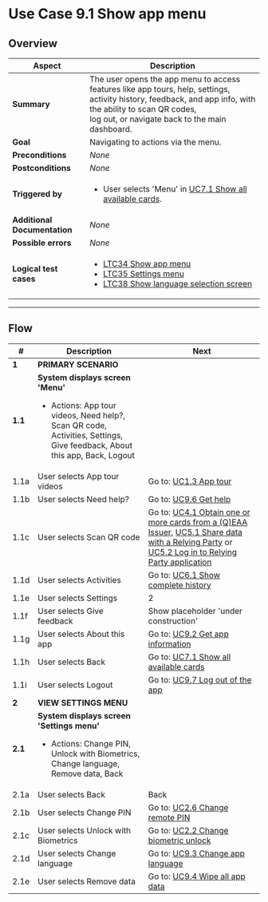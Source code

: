 # Use Case 9.1 Show app menu

## Overview

| Aspect                       | Description                                                                                                                                                                                                                                |
|------------------------------|--------------------------------------------------------------------------------------------------------------------------------------------------------------------------------------------------------------------------------------------|
| **Summary**                  | The user opens the app menu to access features like app tours, help, settings, activity history, feedback, and app info, with the ability to scan QR codes,<br>log out, or navigate back to the main dashboard.                            |
| **Goal**                     | Navigating to actions via the menu.                                                                                                                                                                                                        |
| **Preconditions**            | *None*                                                                                                                                                                                                                                     |
| **Postconditions**           | *None*                                                                                                                                                                                                                                     |
| **Triggered by**             | <ul><li>User selects 'Menu' in [UC7.1 Show all available cards](UC7.1_ShowAllAvailableCards.md).</li></ul>                                                                                                                                 |
| **Additional Documentation** | *None*                                                                                                                                                                                                                                     |
| **Possible errors**          | *None*                                                                                                                                                                                                                                     |
| **Logical test cases**       | <ul><li>[LTC34 Show app menu](../logical-test-cases.md#ltc34)</li><li>[LTC35 Settings menu](../logical-test-cases.md#ltc35)</li><li>[LTC38 Show language selection screen](../logical-test-cases.md#ltc38)</li></ul>                       |

---

## Flow

| #       | Description                                                                                                                                                              | Next                                                                                                                                                                                                                                               |
|---------|--------------------------------------------------------------------------------------------------------------------------------------------------------------------------|----------------------------------------------------------------------------------------------------------------------------------------------------------------------------------------------------------------------------------------------------|
| **1**   | **PRIMARY SCENARIO**                                                                                                                                                     |                                                                                                                                                                                                                                                    |
| **1.1** | **System displays screen 'Menu'**<ul><li>Actions: App tour videos, Need help?, Scan QR code, Activities, Settings, Give feedback, About this app, Back, Logout</li></ul> |                                                                                                                                                                                                                                                    |
| 1.1a    | User selects App tour videos                                                                                                                                             | Go to: [UC1.3 App tour](UC1.3_AppTour.md)                                                                                                                                                                                                          |
| 1.1b    | User selects Need help?                                                                                                                                                  | Go to: [UC9.6 Get help](UC9.6_GetHelp.md)                                                                                                                                                                                                          |
| 1.1c    | User selects Scan QR code                                                                                                                                                | Go to: [UC4.1 Obtain one or more cards from a (Q)EAA Issuer](UC4.1_ObtainCardsFromEAAIssuer.md), [UC5.1 Share data with a Relying Party](UC5.1_ShareDataWithRP.md) or [UC5.2 Log in to Relying Party application](UC5.2_LoginToApplicationOfRP.md) |
| 1.1d    | User selects Activities                                                                                                                                                  | Go to: [UC6.1 Show complete history](UC6.1_ShowCompleteUsageAndManagementHistory.md)                                                                                                                                                               |
| 1.1e    | User selects Settings                                                                                                                                                    | 2                                                                                                                                                                                                                                                  |
| 1.1f    | User selects Give feedback                                                                                                                                               | Show placeholder 'under construction'                                                                                                                                                                                                              |
| 1.1g    | User selects About this app                                                                                                                                              | Go to: [UC9.2 Get app information](UC9.2_GetAppInformation.md)                                                                                                                                                                                     |
| 1.1h    | User selects Back                                                                                                                                                        | Go to: [UC7.1 Show all available cards](UC7.1_ShowAllAvailableCards.md)                                                                                                                                                                            |
| 1.1i    | User selects Logout                                                                                                                                                      | Go to: [UC9.7 Log out of the app](UC9.7_LogoutOffTheApp.md)                                                                                                                                                                                        |
| **2**   | **VIEW SETTINGS MENU**                                                                                                                                                   |                                                                                                                                                                                                                                                    |
| **2.1** | **System displays screen 'Settings menu'**<ul><li>Actions: Change PIN, Unlock with Biometrics, Change language, Remove data, Back</li></ul>                              |                                                                                                                                                                                                                                                    |
| 2.1a    | User selects Back                                                                                                                                                        | Back                                                                                                                                                                                                                                               |
| 2.1b    | User selects Change PIN                                                                                                                                                  | Go to: [UC2.6 Change remote PIN](UC2.6_ChangeRemotePIN.md)                                                                                                                                                                                         |
| 2.1c    | User selects Unlock with Biometrics                                                                                                                                      | Go to: [UC2.2 Change biometric unlock](UC2.2_ChangeBiometricUnlock.md)                                                                                                                                                                             |
| 2.1d    | User selects Change language                                                                                                                                             | Go to: [UC9.3 Change app language](UC9.3_ChangeAppLanguage.md)                                                                                                                                                                                     |
| 2.1e    | User selects Remove data                                                                                                                                                 | Go to: [UC9.4 Wipe all app data](UC9.4_WipeAllAppData.md)                                                                                                                                                                                          |